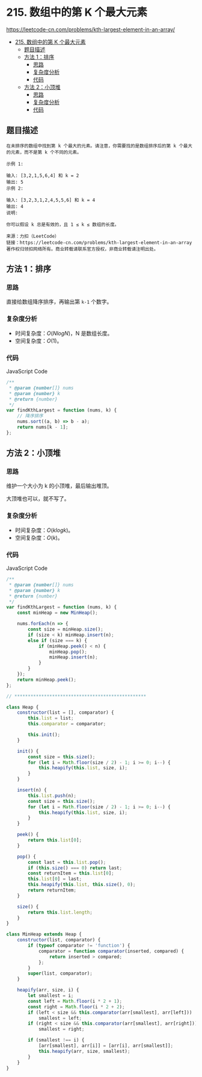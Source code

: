 # 215. 数组中的第 K 个最大元素

https://leetcode-cn.com/problems/kth-largest-element-in-an-array/

- [215. 数组中的第 K 个最大元素](#215-数组中的第-k-个最大元素)
  - [题目描述](#题目描述)
  - [方法 1：排序](#方法-1排序)
    - [思路](#思路)
    - [复杂度分析](#复杂度分析)
    - [代码](#代码)
  - [方法 2：小顶堆](#方法-2小顶堆)
    - [思路](#思路-1)
    - [复杂度分析](#复杂度分析-1)
    - [代码](#代码-1)

## 题目描述

```
在未排序的数组中找到第 k 个最大的元素。请注意，你需要找的是数组排序后的第 k 个最大的元素，而不是第 k 个不同的元素。

示例 1:

输入: [3,2,1,5,6,4] 和 k = 2
输出: 5
示例 2:

输入: [3,2,3,1,2,4,5,5,6] 和 k = 4
输出: 4
说明:

你可以假设 k 总是有效的，且 1 ≤ k ≤ 数组的长度。

来源：力扣（LeetCode）
链接：https://leetcode-cn.com/problems/kth-largest-element-in-an-array
著作权归领扣网络所有。商业转载请联系官方授权，非商业转载请注明出处。
```

## 方法 1：排序

### 思路

直接给数组降序排序，再输出第 `k-1` 个数字。

### 复杂度分析

-   时间复杂度：$O(NlogN)$，N 是数组长度。
-   空间复杂度：$O(1)$。

### 代码

JavaScript Code

```js
/**
 * @param {number[]} nums
 * @param {number} k
 * @return {number}
 */
var findKthLargest = function (nums, k) {
    // 降序排序
    nums.sort((a, b) => b - a);
    return nums[k - 1];
};
```

## 方法 2：小顶堆

### 思路

维护一个大小为 k 的小顶堆，最后输出堆顶。

大顶堆也可以，就不写了。

### 复杂度分析

-   时间复杂度：$O(klogk)$。
-   空间复杂度：$O(k)$。

### 代码

JavaScript Code

```js
/**
 * @param {number[]} nums
 * @param {number} k
 * @return {number}
 */
var findKthLargest = function (nums, k) {
    const minHeap = new MinHeap();

    nums.forEach(n => {
        const size = minHeap.size();
        if (size < k) minHeap.insert(n);
        else if (size === k) {
            if (minHeap.peek() < n) {
                minHeap.pop();
                minHeap.insert(n);
            }
        }
    });
    return minHeap.peek();
};

// *************************************************

class Heap {
    constructor(list = [], comparator) {
        this.list = list;
        this.comparator = comparator;

        this.init();
    }

    init() {
        const size = this.size();
        for (let i = Math.floor(size / 2) - 1; i >= 0; i--) {
            this.heapify(this.list, size, i);
        }
    }

    insert(n) {
        this.list.push(n);
        const size = this.size();
        for (let i = Math.floor(size / 2) - 1; i >= 0; i--) {
            this.heapify(this.list, size, i);
        }
    }

    peek() {
        return this.list[0];
    }

    pop() {
        const last = this.list.pop();
        if (this.size() === 0) return last;
        const returnItem = this.list[0];
        this.list[0] = last;
        this.heapify(this.list, this.size(), 0);
        return returnItem;
    }

    size() {
        return this.list.length;
    }
}

class MinHeap extends Heap {
    constructor(list, comparator) {
        if (typeof comparator != 'function') {
            comparator = function comparator(inserted, compared) {
                return inserted > compared;
            };
        }
        super(list, comparator);
    }

    heapify(arr, size, i) {
        let smallest = i;
        const left = Math.floor(i * 2 + 1);
        const right = Math.floor(i * 2 + 2);
        if (left < size && this.comparator(arr[smallest], arr[left]))
            smallest = left;
        if (right < size && this.comparator(arr[smallest], arr[right]))
            smallest = right;

        if (smallest !== i) {
            [arr[smallest], arr[i]] = [arr[i], arr[smallest]];
            this.heapify(arr, size, smallest);
        }
    }
}
```
